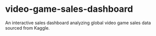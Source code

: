 # video-game-sales-dashboard
An interactive sales dashboard analyzing global video game sales data sourced from Kaggle.
